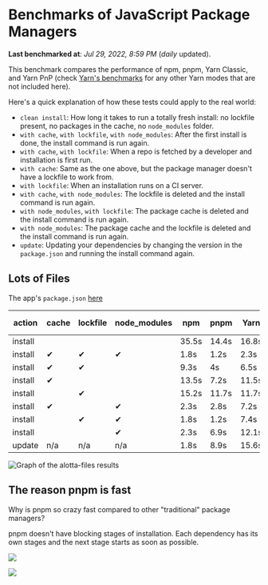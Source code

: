 # Benchmarks of JavaScript Package Managers

**Last benchmarked at**: _Jul 29, 2022, 8:59 PM_ (_daily_ updated).

This benchmark compares the performance of npm, pnpm, Yarn Classic, and Yarn PnP (check [Yarn's benchmarks](https://yarnpkg.com/benchmarks) for any other Yarn modes that are not included here).

Here's a quick explanation of how these tests could apply to the real world:

- `clean install`: How long it takes to run a totally fresh install: no lockfile present, no packages in the cache, no `node_modules` folder.
- `with cache`, `with lockfile`, `with node_modules`: After the first install is done, the install command is run again.
- `with cache`, `with lockfile`: When a repo is fetched by a developer and installation is first run.
- `with cache`: Same as the one above, but the package manager doesn't have a lockfile to work from.
- `with lockfile`: When an installation runs on a CI server.
- `with cache`, `with node_modules`: The lockfile is deleted and the install command is run again.
- `with node_modules`, `with lockfile`: The package cache is deleted and the install command is run again.
- `with node_modules`: The package cache and the lockfile is deleted and the install command is run again.
- `update`: Updating your dependencies by changing the version in the `package.json` and running the install command again.

## Lots of Files

The app's `package.json` [here](https://github.com/pnpm/pnpm.github.io/blob/main/benchmarks/fixtures/alotta-files/package.json)

| action  | cache | lockfile | node_modules| npm | pnpm | Yarn | Yarn PnP |
| ---     | ---   | ---      | ---         | --- | ---  | ---  | ---      |
| install |       |          |             | 35.5s | 14.4s | 16.8s | 26.6s |
| install | ✔     | ✔        | ✔           | 1.8s | 1.2s | 2.3s | n/a |
| install | ✔     | ✔        |             | 9.3s | 4s | 6.5s | 1.5s |
| install | ✔     |          |             | 13.5s | 7.2s | 11.5s | 6.3s |
| install |       | ✔        |             | 15.2s | 11.7s | 11.7s | 21.1s |
| install | ✔     |          | ✔           | 2.3s | 2.8s | 7.2s | n/a |
| install |       | ✔        | ✔           | 1.8s | 1.2s | 7.4s | n/a |
| install |       |          | ✔           | 2.3s | 6.9s | 12.1s | n/a |
| update  | n/a | n/a | n/a | 1.8s | 8.9s | 15.6s | 34.6s |

<img alt="Graph of the alotta-files results" src="/img/benchmarks/alotta-files.svg" />

## The reason pnpm is fast

Why is pnpm so crazy fast compared to other "traditional" package managers?

pnpm doesn't have blocking stages of installation. Each dependency has its own stages and the next stage starts as soon as possible.

![](/img/installation-stages-of-other-pms.png)

![](/img/installation-stages-of-pnpm.jpg)